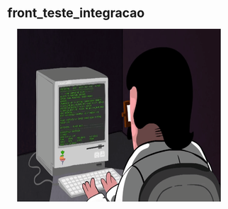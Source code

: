 # front_teste_integracao

<p align="center">
  <img width="460" height="390" src="src/styles/dormrm (1).gif">
  </p>

